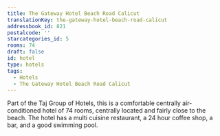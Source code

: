 ```yaml
---
title: The Gateway Hotel Beach Road Calicut
translationKey: the-gateway-hotel-beach-road-calicut
addressbook_id: 821
postalcode: ''
starcategories_id: 5
rooms: 74
draft: false
id: hotel
type: hotels
tags:
  - Hotels
  - The Gateway Hotel Beach Road Calicut
---
```

Part of the Taj Group of Hotels, this is a comfortable centrally air-conditioned hotel of 74 rooms, centrally located and fairly close to the beach. The hotel has a multi cuisine restaurant, a 24 hour coffee shop, a bar, and a good swimming pool.